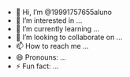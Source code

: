- 👋 Hi, I’m @19991757655aluno
- 👀 I’m interested in ...
- 🌱 I’m currently learning ...
- 💞️ I’m looking to collaborate on ...
- 📫 How to reach me ...
- 😄 Pronouns: ...
- ⚡ Fun fact: ...

<!---
19991757655aluno/19991757655aluno is a ✨ special ✨ repository because its `README.md` (this file) appears on your GitHub profile.
You can click the Preview link to take a look at your changes.
--->
